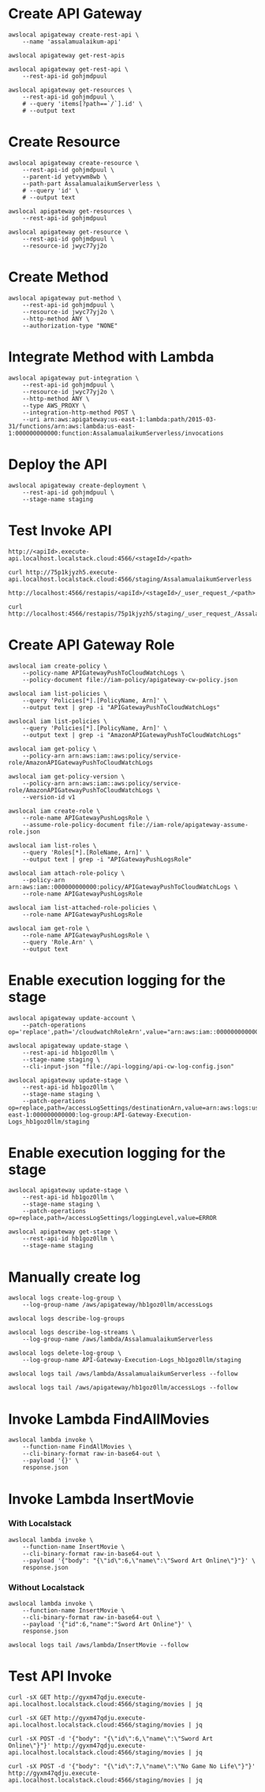 # Create API Gateway

```shell
awslocal apigateway create-rest-api \
    --name 'assalamualaikum-api'
```

```shell
awslocal apigateway get-rest-apis
```

```shell
awslocal apigateway get-rest-api \
    --rest-api-id gohjmdpuul
```

```shell
awslocal apigateway get-resources \
    --rest-api-id gohjmdpuul \
    # --query 'items[?path==`/`].id' \
    # --output text
```


# Create Resource

```shell
awslocal apigateway create-resource \
    --rest-api-id gohjmdpuul \
    --parent-id yetvywm8wb \
    --path-part AssalamualaikumServerless \
    # --query 'id' \
    # --output text
```

```shell
awslocal apigateway get-resources \
    --rest-api-id gohjmdpuul
```

```shell
awslocal apigateway get-resource \
    --rest-api-id gohjmdpuul \
    --resource-id jwyc77yj2o
```

# Create Method

```shell
awslocal apigateway put-method \
    --rest-api-id gohjmdpuul \
    --resource-id jwyc77yj2o \
    --http-method ANY \
    --authorization-type "NONE"
```


# Integrate Method with Lambda

```shell
awslocal apigateway put-integration \
    --rest-api-id gohjmdpuul \
    --resource-id jwyc77yj2o \
    --http-method ANY \
    --type AWS_PROXY \
    --integration-http-method POST \
    --uri arn:aws:apigateway:us-east-1:lambda:path/2015-03-31/functions/arn:aws:lambda:us-east-1:000000000000:function:AssalamualaikumServerless/invocations
```


# Deploy the API

```shell
awslocal apigateway create-deployment \
    --rest-api-id gohjmdpuul \
    --stage-name staging
```


# Test Invoke API 

```shell
http://<apiId>.execute-api.localhost.localstack.cloud:4566/<stageId>/<path>

curl http://75p1kjyzh5.execute-api.localhost.localstack.cloud:4566/staging/AssalamualaikumServerless
```

```shell
http://localhost:4566/restapis/<apiId>/<stageId>/_user_request_/<path>

curl http://localhost:4566/restapis/75p1kjyzh5/staging/_user_request_/AssalamualaikumServerless
```


# Create API Gateway Role

```shell
awslocal iam create-policy \
    --policy-name APIGatewayPushToCloudWatchLogs \
    --policy-document file://iam-policy/apigateway-cw-policy.json
```

```shell
awslocal iam list-policies \
    --query 'Policies[*].[PolicyName, Arn]' \
    --output text | grep -i "APIGatewayPushToCloudWatchLogs"
```

```shell
awslocal iam list-policies \
    --query 'Policies[*].[PolicyName, Arn]' \
    --output text | grep -i "AmazonAPIGatewayPushToCloudWatchLogs"
```

```shell
awslocal iam get-policy \
    --policy-arn arn:aws:iam::aws:policy/service-role/AmazonAPIGatewayPushToCloudWatchLogs
```

```shell
awslocal iam get-policy-version \
    --policy-arn arn:aws:iam::aws:policy/service-role/AmazonAPIGatewayPushToCloudWatchLogs \
    --version-id v1
```

```shell
awslocal iam create-role \
    --role-name APIGatewayPushLogsRole \
    --assume-role-policy-document file://iam-role/apigateway-assume-role.json
```

```shell
awslocal iam list-roles \
    --query 'Roles[*].[RoleName, Arn]' \
    --output text | grep -i "APIGatewayPushLogsRole"
```

```shell
awslocal iam attach-role-policy \
    --policy-arn arn:aws:iam::000000000000:policy/APIGatewayPushToCloudWatchLogs \
    --role-name APIGatewayPushLogsRole
```

```shell
awslocal iam list-attached-role-policies \
    --role-name APIGatewayPushLogsRole
```

```shell
awslocal iam get-role \
    --role-name APIGatewayPushLogsRole \
    --query 'Role.Arn' \
    --output text
```


# Enable execution logging for the stage

```shell
awslocal apigateway update-account \
    --patch-operations op='replace',path='/cloudwatchRoleArn',value="arn:aws:iam::000000000000:role/APIGatewayPushLogsRole"
```

```shell
awslocal apigateway update-stage \
    --rest-api-id hb1goz0llm \
    --stage-name staging \
    --cli-input-json "file://api-logging/api-cw-log-config.json"  
```

```shell
awslocal apigateway update-stage \
    --rest-api-id hb1goz0llm \
    --stage-name staging \
    --patch-operations op=replace,path=/accessLogSettings/destinationArn,value=arn:aws:logs:us-east-1:000000000000:log-group:API-Gateway-Execution-Logs_hb1goz0llm/staging
```

# Enable execution logging for the stage
```shell
awslocal apigateway update-stage \
    --rest-api-id hb1goz0llm \
    --stage-name staging \
    --patch-operations op=replace,path=/accessLogSettings/loggingLevel,value=ERROR
```

```shell
awslocal apigateway get-stage \
    --rest-api-id hb1goz0llm \
    --stage-name staging
```


# Manually create log
```shell
awslocal logs create-log-group \
    --log-group-name /aws/apigateway/hb1goz0llm/accessLogs
```

```shell
awslocal logs describe-log-groups
```

```shell
awslocal logs describe-log-streams \
    --log-group-name /aws/lambda/AssalamualaikumServerless
```

```shell
awslocal logs delete-log-group \
    --log-group-name API-Gateway-Execution-Logs_hb1goz0llm/staging
```

```shell
awslocal logs tail /aws/lambda/AssalamualaikumServerless --follow

awslocal logs tail /aws/apigateway/hb1goz0llm/accessLogs --follow
```


# Invoke Lambda FindAllMovies

```shell
awslocal lambda invoke \
    --function-name FindAllMovies \
    --cli-binary-format raw-in-base64-out \
    --payload '{}' \
    response.json
```


# Invoke Lambda InsertMovie

### With Localstack
```shell
awslocal lambda invoke \
    --function-name InsertMovie \
    --cli-binary-format raw-in-base64-out \
    --payload '{"body": "{\"id\":6,\"name\":\"Sword Art Online\"}"}' \
    response.json
```

### Without Localstack
```shell
awslocal lambda invoke \
    --function-name InsertMovie \
    --cli-binary-format raw-in-base64-out \
    --payload '{"id":6,"name":"Sword Art Online"}' \
    response.json
```

```shell
awslocal logs tail /aws/lambda/InsertMovie --follow
```


# Test API Invoke

```shell
curl -sX GET http://gyxm47qdju.execute-api.localhost.localstack.cloud:4566/staging/movies | jq
```

```shell
curl -sX GET http://gyxm47qdju.execute-api.localhost.localstack.cloud:4566/staging/movies | jq
```

```shell
curl -sX POST -d '{"body": "{\"id\":6,\"name\":\"Sword Art Online\"}"}' http://gyxm47qdju.execute-api.localhost.localstack.cloud:4566/staging/movies | jq

curl -sX POST -d '{"body": "{\"id\":7,\"name\":\"No Game No Life\"}"}' http://gyxm47qdju.execute-api.localhost.localstack.cloud:4566/staging/movies | jq
```
